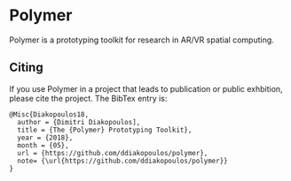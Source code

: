 # Polymer

Polymer is a prototyping toolkit for research in AR/VR spatial computing.

## Citing

If you use Polymer in a project that leads to publication or public exhbition, please cite the project. The BibTex entry is: 

```
@Misc{Diakopoulos18,
  author = {Dimitri Diakopoulos],
  title = {The {Polymer} Prototyping Toolkit},
  year = {2018},
  month = {05},
  url = {https://github.com/ddiakopoulos/polymer},
  note= {\url{https://github.com/ddiakopoulos/polymer}}
}
```
